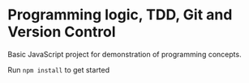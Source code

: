 # Programming logic, TDD, Git and Version Control
Basic JavaScript project for demonstration of programming concepts.

Run `npm install` to get started
